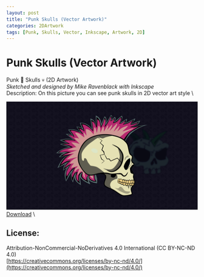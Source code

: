 ```yaml
---
layout: post
title: "Punk Skulls (Vector Artwork)"
categories: 2DArtwork
tags: [Punk, Skulls, Vector, Inkscape, Artwork, 2D]
---
```


# Punk Skulls (Vector Artwork)

Punk 👊 Skulls 💀 (2D Artwork) \
_Sketched and designed by Mike Ravenblack with Inkscape_ \
Description: On this picture you can see punk skulls in 2D vector art style  \

![Punk Skulls (Vector Artwork)](https://github.com/0xRavenBlack/0xRavenBlack.github.io/blob/main/images/SkullPunks.jpg?raw=true)
[Download](https://github.com/0xRavenBlack/0xRavenBlack.github.io/blob/main/images/SkullPunks.jpg?raw=true) \

## License:
Attribution-NonCommercial-NoDerivatives 4.0 International (CC BY-NC-ND 4.0) \
[https://creativecommons.org/licenses/by-nc-nd/4.0/](https://creativecommons.org/licenses/by-nc-nd/4.0/)